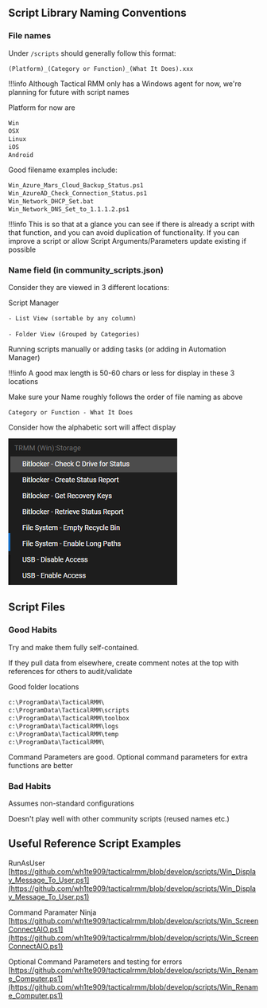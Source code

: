 ## Script Library Naming Conventions

### File names 

Under `/scripts` should generally follow this format:

```
(Platform)_(Category or Function)_(What It Does).xxx
```

!!!info
    Although Tactical RMM only has a Windows agent for now, we're planning for future with script names

Platform for now are

```
Win
OSX
Linux
iOS
Android
```


Good filename examples include:

```
Win_Azure_Mars_Cloud_Backup_Status.ps1
Win_AzureAD_Check_Connection_Status.ps1
Win_Network_DHCP_Set.bat
Win_Network_DNS_Set_to_1.1.1.2.ps1
```

!!!info
    This is so that at a glance you can see if there is already a script with that function, and you can avoid duplication of functionality. If you can improve a script or allow Script Arguments/Parameters update existing if possible

### Name field (in community_scripts.json)

Consider they are viewed in 3 different locations:

Script Manager

    - List View (sortable by any column)

    - Folder View (Grouped by Categories)

 Running scripts manually or adding tasks (or adding in Automation Manager)

!!!info
    A good max length is 50-60 chars or less for display in these 3 locations

Make sure your Name roughly follows the order of file naming as above

```
Category or Function - What It Does
```

 Consider how the alphabetic sort will affect display

![json_name_examples](images/community_scripts_name_field_example1.png)

## Script Files

### Good Habits

Try and make them fully self-contained. 

If they pull data from elsewhere, create comment notes at the top with references for others to audit/validate

Good folder locations
```
c:\ProgramData\TacticalRMM\
c:\ProgramData\TacticalRMM\scripts
c:\ProgramData\TacticalRMM\toolbox
c:\ProgramData\TacticalRMM\logs
c:\ProgramData\TacticalRMM\temp
c:\ProgramData\TacticalRMM\
```

Command Parameters are good. Optional command parameters for extra functions are better

### Bad Habits

Assumes non-standard configurations

Doesn't play well with other community scripts (reused names etc.)


## Useful Reference Script Examples

RunAsUser
[https://github.com/wh1te909/tacticalrmm/blob/develop/scripts/Win_Display_Message_To_User.ps1](https://github.com/wh1te909/tacticalrmm/blob/develop/scripts/Win_Display_Message_To_User.ps1)

Command Paramater Ninja
[https://github.com/wh1te909/tacticalrmm/blob/develop/scripts/Win_ScreenConnectAIO.ps1](https://github.com/wh1te909/tacticalrmm/blob/develop/scripts/Win_ScreenConnectAIO.ps1)

Optional Command Parameters and testing for errors
[https://github.com/wh1te909/tacticalrmm/blob/develop/scripts/Win_Rename_Computer.ps1](https://github.com/wh1te909/tacticalrmm/blob/develop/scripts/Win_Rename_Computer.ps1)



